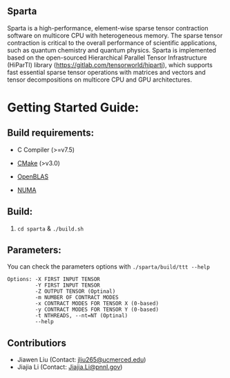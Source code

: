 Sparta
-----------

Sparta is a high-performance, element-wise sparse tensor contraction software on multicore CPU with heterogeneous memory. The sparse tensor contraction is critical to the overall performance of scientific applications, such as quantum chemistry and quantum physics. Sparta is implemented based on the open-sourced Hierarchical Parallel Tensor Infrastructure (HiParTI) library (https://gitlab.com/tensorworld/hiparti), which supports fast essential sparse tensor operations with matrices and vectors and tensor decompositions on multicore CPU and GPU architectures.

# Getting Started Guide:

## Build requirements:

- C Compiler (>=v7.5)

- [CMake](https://cmake.org) (>v3.0)

- [OpenBLAS](http://www.openblas.net)

- [NUMA](https://linux.die.net/man/3/numa)


## Build:
1. `cd sparta` & `./build.sh`

## Parameters:
You can check the parameters options with `./sparta/build/ttt --help`
```
Options: -X FIRST INPUT TENSOR
         -Y FIRST INPUT TENSOR
         -Z OUTPUT TENSOR (Optinal)
         -m NUMBER OF CONTRACT MODES
         -x CONTRACT MODES FOR TENSOR X (0-based)
         -y CONTRACT MODES FOR TENSOR Y (0-based)
         -t NTHREADS, --nt=NT (Optinal)
         --help
```

## Contributiors

* Jiawen Liu (Contact: jliu265@ucmerced.edu)
* Jiajia Li (Contact: Jiajia.Li@pnnl.gov)
